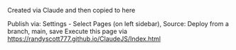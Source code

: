 Created via Claude and then copied to here

Publish via: Settings - Select Pages (on left sidebar), Source: Deploy from a branch, main, save Execute this page via https://randyscott777.github.io/ClaudeJS/Index.html
